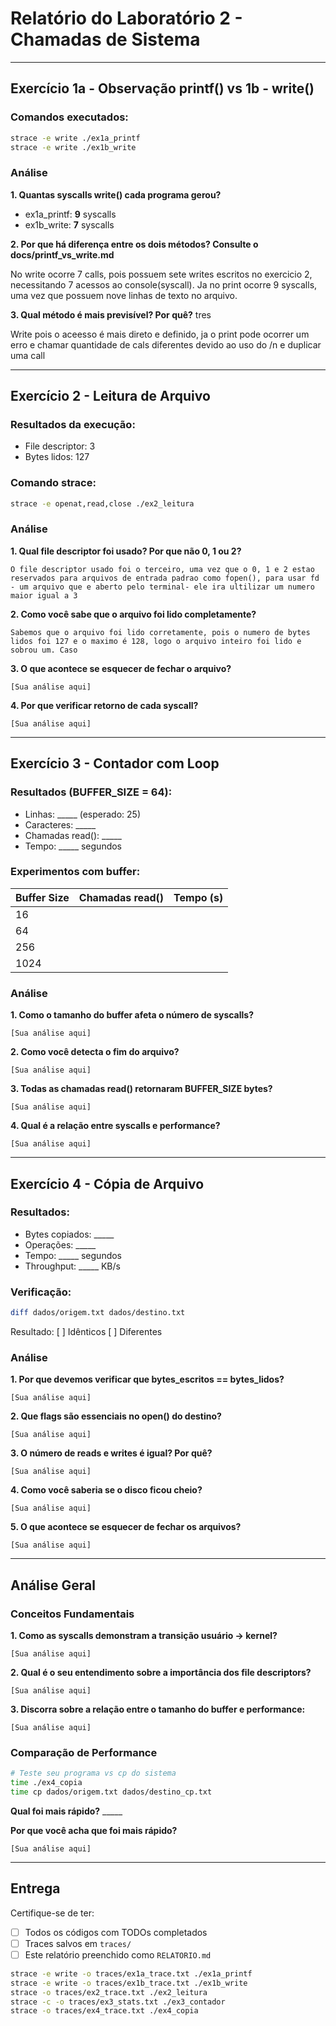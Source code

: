 # Relatório do Laboratório 2 - Chamadas de Sistema

---

## Exercício 1a - Observação printf() vs 1b - write()

### Comandos executados:
```bash
strace -e write ./ex1a_printf
strace -e write ./ex1b_write
```

### Análise

**1. Quantas syscalls write() cada programa gerou?**
- ex1a_printf: __9__ syscalls
- ex1b_write: __7__ syscalls

**2. Por que há diferença entre os dois métodos? Consulte o docs/printf_vs_write.md**

No write ocorre 7 calls, pois possuem sete writes escritos no exercicio 2, necessitando 7 acessos ao console(syscall).
Ja no print ocorre 9 syscalls, uma vez que possuem nove linhas de texto no arquivo. 

**3. Qual método é mais previsível? Por quê?**
tres

Write pois o aceesso é mais direto e definido, ja o print pode ocorrer um erro e chamar quantidade de cals diferentes devido ao uso do /n e duplicar uma call

---

## Exercício 2 - Leitura de Arquivo

### Resultados da execução:
- File descriptor: 3
- Bytes lidos: 127

### Comando strace:
```bash
strace -e openat,read,close ./ex2_leitura
```

### Análise

**1. Qual file descriptor foi usado? Por que não 0, 1 ou 2?**

```
O file descriptor usado foi o terceiro, uma vez que o 0, 1 e 2 estao reservados para arquivos de entrada padrao como fopen(), para usar fd - um arquivo que e aberto pelo terminal- ele ira ultilizar um numero maior igual a 3
```

**2. Como você sabe que o arquivo foi lido completamente?**

```
Sabemos que o arquivo foi lido corretamente, pois o numero de bytes lidos foi 127 e o maximo é 128, logo o arquivo inteiro foi lido e sobrou um. Caso 
```

**3. O que acontece se esquecer de fechar o arquivo?**

```
[Sua análise aqui]
```

**4. Por que verificar retorno de cada syscall?**

```
[Sua análise aqui]
```

---

## Exercício 3 - Contador com Loop

### Resultados (BUFFER_SIZE = 64):
- Linhas: _____ (esperado: 25)
- Caracteres: _____
- Chamadas read(): _____
- Tempo: _____ segundos

### Experimentos com buffer:

| Buffer Size | Chamadas read() | Tempo (s) |
|-------------|-----------------|-----------|
| 16          |                 |           |
| 64          |                 |           |
| 256         |                 |           |
| 1024        |                 |           |

### Análise

**1. Como o tamanho do buffer afeta o número de syscalls?**

```
[Sua análise aqui]
```

**2. Como você detecta o fim do arquivo?**

```
[Sua análise aqui]
```

**3. Todas as chamadas read() retornaram BUFFER_SIZE bytes?**

```
[Sua análise aqui]
```

**4. Qual é a relação entre syscalls e performance?**

```
[Sua análise aqui]
```

---

## Exercício 4 - Cópia de Arquivo

### Resultados:
- Bytes copiados: _____
- Operações: _____
- Tempo: _____ segundos
- Throughput: _____ KB/s

### Verificação:
```bash
diff dados/origem.txt dados/destino.txt
```
Resultado: [ ] Idênticos [ ] Diferentes

### Análise

**1. Por que devemos verificar que bytes_escritos == bytes_lidos?**

```
[Sua análise aqui]
```

**2. Que flags são essenciais no open() do destino?**

```
[Sua análise aqui]
```

**3. O número de reads e writes é igual? Por quê?**

```
[Sua análise aqui]
```

**4. Como você saberia se o disco ficou cheio?**

```
[Sua análise aqui]
```

**5. O que acontece se esquecer de fechar os arquivos?**

```
[Sua análise aqui]
```

---

## Análise Geral

### Conceitos Fundamentais

**1. Como as syscalls demonstram a transição usuário → kernel?**

```
[Sua análise aqui]
```

**2. Qual é o seu entendimento sobre a importância dos file descriptors?**

```
[Sua análise aqui]
```

**3. Discorra sobre a relação entre o tamanho do buffer e performance:**

```
[Sua análise aqui]
```

### Comparação de Performance

```bash
# Teste seu programa vs cp do sistema
time ./ex4_copia
time cp dados/origem.txt dados/destino_cp.txt
```

**Qual foi mais rápido?** _____

**Por que você acha que foi mais rápido?**

```
[Sua análise aqui]
```

---

## Entrega

Certifique-se de ter:
- [ ] Todos os códigos com TODOs completados
- [ ] Traces salvos em `traces/`
- [ ] Este relatório preenchido como `RELATORIO.md`

```bash
strace -e write -o traces/ex1a_trace.txt ./ex1a_printf
strace -e write -o traces/ex1b_trace.txt ./ex1b_write
strace -o traces/ex2_trace.txt ./ex2_leitura
strace -c -o traces/ex3_stats.txt ./ex3_contador
strace -o traces/ex4_trace.txt ./ex4_copia
```
